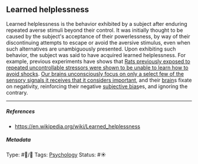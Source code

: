 ## Learned helplessness

Learned helplessness is the behavior exhibited by a subject after enduring repeated averse stimuli beyond their control. It was initially thought to be caused by the subject's acceptance of their powerlessness, by way of their discontinuing attempts to escape or avoid the aversive stimulus, even when such alternatives are unambiguously presented. Upon exhibiting such behavior, the subject was said to have acquired learned helplessness. For example, previous experiments have shows that [Rats previously exposed to repeated uncontrollable stressors were shown to be unable to learn how to avoid shocks](Rats%20previously%20exposed%20to%20repeated%20uncontrollable%20stressors%20were%20shown%20to%20be%20unable%20to%20learn%20how%20to%20avoid%20shocks.md). [Our brains unconsciously focus on only a select few of the sensory signals it receives that it considers important](Our%20brains%20unconsciously%20focus%20on%20only%20a%20select%20few%20of%20the%20sensory%20signals%20it%20receives%20that%20it%20considers%20important.md), and their [brain](Brain.md)s fixate on negativity, reinforcing their negative [subjective bias](Subjective%20bias.md)es, and ignoring the contrary.

---

##### References

* https://en.wikipedia.org/wiki/Learned_helplessness

##### Metadata

Type: #🔵/🔵 
Tags: [Psychology](Psychology.md)
Status: #☀️ 
